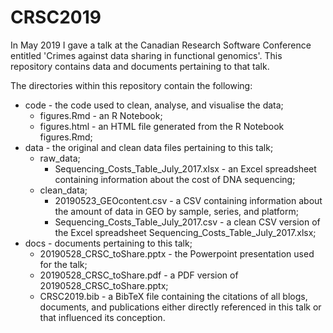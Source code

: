 # CRSC2019
In May 2019 I gave a talk at the Canadian Research Software Conference entitled 'Crimes against data sharing in functional genomics'. This repository contains data and documents pertaining to that talk.

The directories within this repository contain the following:
* code - the code used to clean, analyse, and visualise the data;
  * figures.Rmd - an R Notebook;
  * figures.html - an HTML file generated from the R Notebook figures.Rmd;
* data - the original and clean data files pertaining to this talk;
  * raw_data;
    * Sequencing_Costs_Table_July_2017.xlsx - an Excel spreadsheet containing information about the cost of DNA sequencing;
  * clean_data;
    * 20190523_GEOcontent.csv - a CSV containing information about the amount of data in GEO by sample, series, and platform;
    * Sequencing_Costs_Table_July_2017.csv - a clean CSV version of the Excel spreadsheet Sequencing_Costs_Table_July_2017.xlsx;
* docs - documents pertaining to this talk;
  * 20190528_CRSC_toShare.pptx - the Powerpoint presentation used for the talk;
  * 20190528_CRSC_toShare.pdf - a PDF version of 20190528_CRSC_toShare.pptx;
  * CRSC2019.bib - a BibTeX file containing the citations of all blogs, documents, and publications either directly referenced in this talk or that influenced its conception.
